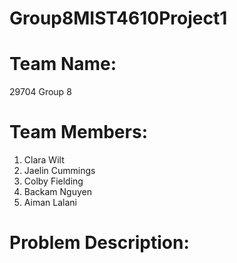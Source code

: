 # Group8MIST4610Project1

# Team Name:
29704 Group 8

# Team Members:
1. Clara Wilt
2. Jaelin Cummings
3. Colby Fielding
4. Backam Nguyen
5. Aiman Lalani

# Problem Description:
